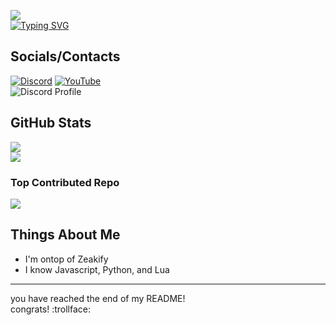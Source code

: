 ![](https://komarev.com/ghpvc/?username=justDarian)
<br>
[![Typing SVG](https://readme-typing-svg.demolab.com?font=Fira+Code&pause=1000&width=435&lines=this+is+darian;i+code;i+exist;im+pretty+high+up;at+least+higher+than+zeakify;https%3A%2F%2Fdariandev.com%2F+-+portfolio;https%3A%2F%2Fdiscord.gg%2Fhaxx+-+server;DevHaxx+%3E+ontop)](https://git.io/typing-svg)
## Socials/Contacts
[![Discord](https://img.shields.io/badge/Discord-%237289DA.svg?logo=discord&logoColor=white)](https://discord.gg/https://discord.gg/haxx) [![YouTube](https://img.shields.io/badge/YouTube-%23FF0000.svg?logo=YouTube&logoColor=white)](https://www.youtube.com/@justdarian) 
<br>
![Discord Profile](https://discord.c99.nl/widget/theme-2/1055188030442459195.png)

## GitHub Stats
![](https://github-readme-stats.vercel.app/api?username=justDarian&theme=midnight-purple&hide_border=true&include_all_commits=false&count_private=true)<br/>
![](https://github-readme-streak-stats.herokuapp.com/?user=justDarian&theme=midnight-purple&hide_border=true)<br/>

### Top Contributed Repo
![](https://github-contributor-stats.vercel.app/api?username=justDarian&limit=69&theme=dark&combine_all_yearly_contributions=true)

## Things About Me
- I'm ontop of Zeakify
- I know Javascript, Python, and Lua

---
you have reached the end of my README! <br>
congrats! :trollface:
